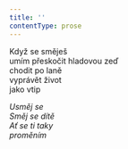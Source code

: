 ```yaml
---
title: ''
contentType: prose
---
```


<section>

Když se směješ  
umím přeskočit hladovou zeď  
chodit po laně  
vyprávět život  
jako vtip

_Usměj se  
Směj se dítě  
Ať se ti taky  
proměním_

</section>
